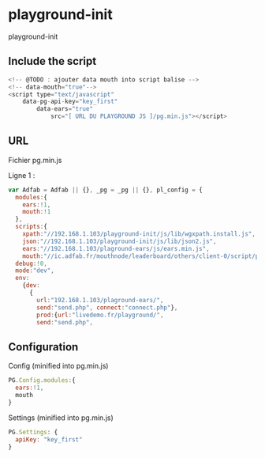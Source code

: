 playground-init
===============

playground-init

Include the script
------------------

```javascript
<!-- @TODO : ajouter data mouth into script balise -->
<!-- data-mouth="true"-->
<script type="text/javascript"
    data-pg-api-key="key_first"
        data-ears="true"
            src="[ URL DU PLAYGROUND JS ]/pg.min.js"></script>
```

URL
---
Fichier pg.min.js

Ligne 1 :

```javascript
var Adfab = Adfab || {}, _pg = _pg || {}, pl_config = {
  modules:{
    ears:!1,
    mouth:!1
  },
  scripts:{
    xpath:"//192.168.1.103/playground-init/js/lib/wgxpath.install.js",
    json:"//192.168.1.103/playground-init/js/lib/json2.js",
    ears:"//192.168.1.103/plaground-ears/js/ears.min.js",
    mouth:"//ic.adfab.fr/mouthnode/leaderboard/others/client-0/script/pg.connect.js"},
  debug:!0,
  mode:"dev",
  env:
    {dev:
      {
        url:"192.168.1.103/plaground-ears/",
        send:"send.php", connect:"connect.php"},
        prod:{url:"livedemo.fr/playground/",
        send:"send.php",
```

Configuration
-------------

Config (minified into pg.min.js)
```javascript
PG.Config.modules:{
  ears:!1,
  mouth
}
```

Settings (minified into pg.min.js)
```javascript
PG.Settings: {
  apiKey: "key_first"
}
```
